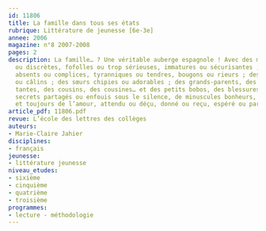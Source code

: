 ```yaml
---
id: 11806
title: La famille dans tous ses états
rubrique: Littérature de jeunesse [6e-3e]
annee: 2006
magazine: n°8 2007-2008
pages: 2
description: La famille… ? Une véritable auberge espagnole ! Avec des mères envahissantes
  ou discrètes, fofolles ou trop sérieuses, immatures ou sécurisantes ; des pères
  absents ou complices, tyranniques ou tendres, bougons ou rieurs ; des frères bagarreurs
  ou câlins ; des sœurs chipies ou adorables ; des grands-parents, des oncles, des
  tantes, des cousins, des cousines… et des petits bobos, des blessures graves, des
  secrets partagés ou enfouis sous le silence, de minuscules bonheurs, de grand malheurs,
  et toujours de l’amour, attendu ou déçu, donné ou reçu, espéré ou partagé…
article_pdf: 11806.pdf
revue: L’école des lettres des collèges
auteurs:
- Marie-Claire Jahier
disciplines:
- français
jeunesse:
- littérature jeunesse
niveau_etudes:
- sixième
- cinquième
- quatrième
- troisième
programmes:
- lecture - méthodologie
---
```

